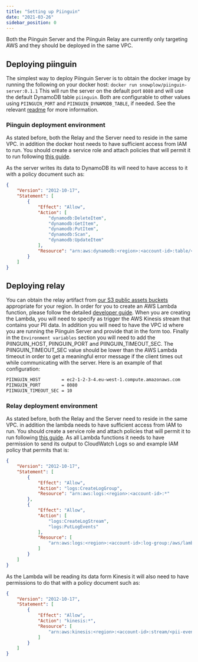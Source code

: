 ```yaml
---
title: "Setting up Piinguin"
date: "2021-03-26"
sidebar_position: 0
---
```


Both the Piinguin Server and the Piinguin Relay are currently only targeting AWS and they should be deployed in the same VPC.

## Deploying piinguin

The simplest way to deploy Piinguin Server is to obtain the docker image by running the following on your docker host: `docker run snowplow/piinguin-server:0.1.1` This will run the server on the default port `8080` and will use the default DynamoDB table `piinguin`. Both are configurable to other values using `PIINGUIN_PORT` and `PIINGUIN_DYNAMODB_TABLE`, if needed. See the relevant [readme](https://github.com/snowplow/snowplow-docker/tree/develop/piinguin-server) for more information.

### Piinguin deployment environment

As stated before, both the Relay and the Server need to reside in the same VPC. in addition the docker host needs to have sufficient access from IAM to run. You should create a service role and attach policies that will permit it to run following [this guide](https://docs.aws.amazon.com/IAM/latest/UserGuide/id_roles_create_for-service.html).

As the server writes its data to DynamoDB its will need to have access to it with a policy document such as:

```json
{
    "Version": "2012-10-17",
    "Statement": [
        {
            "Effect": "Allow",
            "Action": [
                "dynamodb:DeleteItem",
                "dynamodb:GetItem",
                "dynamodb:PutItem",
                "dynamodb:Scan",
                "dynamodb:UpdateItem"
            ],
            "Resource": "arn:aws:dynamodb:<region>:<account-id>:table/<table-name>"
        }
    ]
}
```

## Deploying relay

You can obtain the relay artifact from [our S3 public assets buckets](https://github.com/snowplow/snowplow/wiki/Hosted-assets) appropriate for your region. In order for you to create an AWS Lambda function, please follow the detailed [developer guide](https://docs.aws.amazon.com/lambda/latest/dg/welcome.html). When you are creating the Lambda, you will need to specify as trigger the AWS Kinesis stream that contains your PII data. In addition you will need to have the VPC id where you are running the Piinguin Server and provide that in the form too. Finally in the `Environment variables` section you will need to add the PIINGUIN_HOST, PIINGUIN_PORT and PIINGUIN_TIMEOUT_SEC. The PIINGUIN_TIMEOUT_SEC value should be lower than the AWS Lambda timeout in order to get a meaningful error message if the client times out while communicating with the server. Here is an example of that configuration:

```bash
PIINGUIN_HOST        = ec2-1-2-3-4.eu-west-1.compute.amazonaws.com
PIINGUIN_PORT        = 8080
PIINGUIN_TIMEOUT_SEC = 10
```

### Relay deployment environment

As stated before, both the Relay and the Server need to reside in the same VPC. in addition the lambda needs to have sufficient access from IAM to run. You should create a service role and attach policies that will permit it to run following [this guide](https://docs.aws.amazon.com/IAM/latest/UserGuide/id_roles_create_for-service.html). As all Lambda functions it needs to have permission to send its output to CloudWatch Logs so and example IAM policy that permits that is:

```json
{
    "Version": "2012-10-17",
    "Statement": [
        {
            "Effect": "Allow",
            "Action": "logs:CreateLogGroup",
            "Resource": "arn:aws:logs:<region>:<account-id>:*"
        },
        {
            "Effect": "Allow",
            "Action": [
                "logs:CreateLogStream",
                "logs:PutLogEvents"
            ],
            "Resource": [
                "arn:aws:logs:<region>:<account-id>:log-group:/aws/lambda/piinguin-relay:*"
            ]
        }
    ]
}
```

As the Lambda will be reading its data form Kinesis it will also need to have permissions to do that with a policy document such as:

```json
{
    "Version": "2012-10-17",
    "Statement": [
        {
            "Effect": "Allow",
            "Action": "kinesis:*",
            "Resource": [
                "arn:aws:kinesis:<region>:<account-id>:stream/<pii-events-stream-name>"
            ]
        }
    ]
}
```
